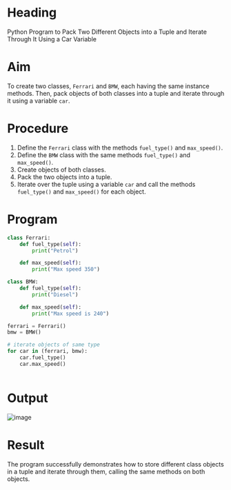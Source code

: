# Heading
Python Program to Pack Two Different Objects into a Tuple and Iterate Through It Using a Car Variable

# Aim
To create two classes, `Ferrari` and `BMW`, each having the same instance methods. Then, pack objects of both classes into a tuple and iterate through it using a variable `car`.

# Procedure
1. Define the `Ferrari` class with the methods `fuel_type()` and `max_speed()`.
2. Define the `BMW` class with the same methods `fuel_type()` and `max_speed()`.
3. Create objects of both classes.
4. Pack the two objects into a tuple.
5. Iterate over the tuple using a variable `car` and call the methods `fuel_type()` and `max_speed()` for each object.
# Program
```python
class Ferrari:
    def fuel_type(self):
        print("Petrol")

    def max_speed(self):
        print("Max speed 350")

class BMW:
    def fuel_type(self):
        print("Diesel")

    def max_speed(self):
        print("Max speed is 240")

ferrari = Ferrari()
bmw = BMW()

# iterate objects of same type
for car in (ferrari, bmw):
    car.fuel_type()
    car.max_speed()
    
```

# Output

![image](https://github.com/user-attachments/assets/d1046f04-07c4-48fd-af62-ebbfb7f5cbbf)

# Result
The program successfully demonstrates how to store different class objects in a tuple and iterate through them, calling the same methods on both objects.

